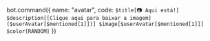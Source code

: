 bot.command({
  name: "avatar",
  code: `
  $title[📷 Aqui está!]
  $description[[Clique aqui para baixar a imagem]($userAvatar[$mentioned[1]])]
  $image[$userAvatar[$mentioned[1]]]
  $color[RANDOM]
  `
})
